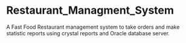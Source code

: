 # Restaurant_Managment_System
A Fast Food Restaurant management system to take orders and make statistic reports using crystal reports and Oracle database server.
